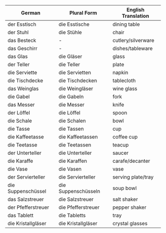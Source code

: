 
| German             | Plural Form         | English Translation |
| ------------------ | ------------------- | ------------------- |
| der Esstisch       | die Esstische       | dining table        |
| der Stuhl          | die Stühle          | chair               |
| das Besteck        | -                   | cutlery/silverware  |
| das Geschirr       | -                   | dishes/tableware    |
| das Glas           | die Gläser          | glass               |
| der Teller         | die Teller          | plate               |
| die Serviette      | die Servietten      | napkin              |
| die Tischdecke     | die Tischdecken     | tablecloth          |
| das Weinglas       | die Weingläser      | wine glass          |
| die Gabel          | die Gabeln          | fork                |
| das Messer         | die Messer          | knife               |
| der Löffel         | die Löffel          | spoon               |
| die Schale         | die Schalen         | bowl                |
| die Tasse          | die Tassen          | cup                 |
| die Kaffeetasse    | die Kaffeetassen    | coffee cup          |
| die Teetasse       | die Teetassen       | teacup              |
| der Unterteller    | die Unterteller     | saucer              |
| die Karaffe        | die Karaffen        | carafe/decanter     |
| die Vase           | die Vasen           | vase                |
| der Servierteller  | die Servierteller   | serving plate/tray  |
| die Suppenschüssel | die Suppenschüsseln | soup bowl           |
| das Salzstreuer    | die Salzstreuer     | salt shaker         |
| der Pfefferstreuer | die Pfefferstreuer  | pepper shaker       |
| das Tablett        | die Tabletts        | tray                |
| die Kristallgläser | die Kristallgläser  | crystal glasses     |
